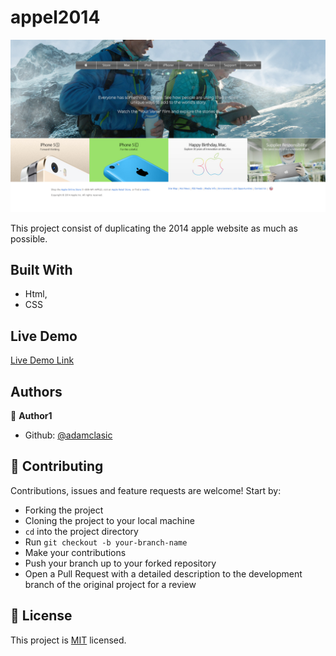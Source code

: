 # appel2014


![screenshot](./images/screenshot.png)

This project consist of duplicating the 2014 apple website as much as possible.

## Built With

- Html,
- CSS

## Live Demo

[Live Demo Link](https://rawcdn.githack.com/adamclasic/appel2014/1559ece90c1cd85844634f2afdae631d81451578/index.html)


## Authors

👤 **Author1**

- Github: [@adamclasic](https://github.com/adamclasic)

## 🤝 Contributing

Contributions, issues and feature requests are welcome! Start by:
* Forking the project
* Cloning the project to your local machine
* `cd` into the project directory
* Run `git checkout -b your-branch-name`
* Make your contributions
* Push your branch up to your forked repository
* Open a Pull Request with a detailed description to the development branch of the original project for a review

## 📝 License

This project is [MIT](https://opensource.org/licenses/MIT) licensed.
